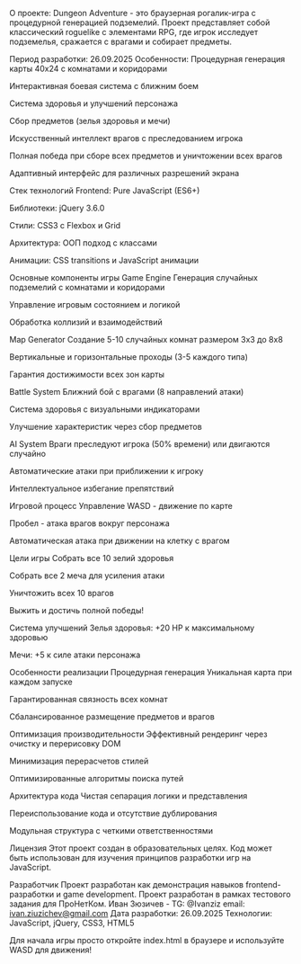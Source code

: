 О проекте:
Dungeon Adventure - это браузерная рогалик-игра с процедурной генерацией подземелий. Проект представляет собой классический roguelike с элементами RPG, где игрок исследует подземелья, сражается с врагами и собирает предметы.

Период разработки: 26.09.2025
Особенности:
Процедурная генерация карты 40x24 с комнатами и коридорами

Интерактивная боевая система с ближним боем

Система здоровья и улучшений персонажа

Сбор предметов (зелья здоровья и мечи)

Искусственный интеллект врагов с преследованием игрока

Полная победа при сборе всех предметов и уничтожении всех врагов

Адаптивный интерфейс для различных разрешений экрана

Стек технологий
Frontend: Pure JavaScript (ES6+)

Библиотеки: jQuery 3.6.0

Стили: CSS3 с Flexbox и Grid

Архитектура: ООП подход с классами

Анимации: CSS transitions и JavaScript анимации

Основные компоненты игры
Game Engine
Генерация случайных подземелий с комнатами и коридорами

Управление игровым состоянием и логикой

Обработка коллизий и взаимодействий

Map Generator
Создание 5-10 случайных комнат размером 3x3 до 8x8

Вертикальные и горизонтальные проходы (3-5 каждого типа)

Гарантия достижимости всех зон карты

Battle System
Ближний бой с врагами (8 направлений атаки)

Система здоровья с визуальными индикаторами

Улучшение характеристик через сбор предметов

AI System
Враги преследуют игрока (50% времени) или двигаются случайно

Автоматические атаки при приближении к игроку

Интеллектуальное избегание препятствий

Игровой процесс
Управление
WASD - движение по карте

Пробел - атака врагов вокруг персонажа

Автоматическая атака при движении на клетку с врагом

Цели игры
Собрать все 10 зелий здоровья

Собрать все 2 меча для усиления атаки

Уничтожить всех 10 врагов

Выжить и достичь полной победы!

Система улучшений
Зелья здоровья: +20 HP к максимальному здоровью

Мечи: +5 к силе атаки персонажа

Особенности реализации
Процедурная генерация
Уникальная карта при каждом запуске

Гарантированная связность всех комнат

Сбалансированное размещение предметов и врагов

Оптимизация производительности
Эффективный рендеринг через очистку и перерисовку DOM

Минимизация перерасчетов стилей

Оптимизированные алгоритмы поиска путей

Архитектура кода
Чистая сепарация логики и представления

Переиспользование кода и отсутствие дублирования

Модульная структура с четкими ответственностями

Лицензия
Этот проект создан в образовательных целях. Код может быть использован для изучения принципов разработки игр на JavaScript.

Разработчик
Проект разработан как демонстрация навыков frontend-разработки и game development.
Проект разработан в рамках тестового задания для ПроНетКом.
Иван Зюзичев - TG: @Ivanziz email: ivan.ziuzichev@gmail.com
Дата разработки: 26.09.2025
Технологии: JavaScript, jQuery, CSS3, HTML5

Для начала игры просто откройте index.html в браузере и используйте WASD для движения!
